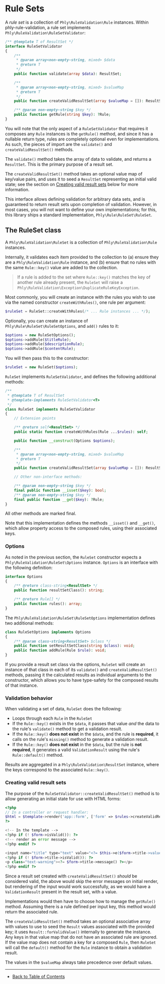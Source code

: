 # Rule Sets

A _rule set_ is a collection of `Phly\RuleValidation\Rule` instances.
Within phly-rule-validation, a rule set implements `Phly\RuleValidation\RuleSetValidator`:

```php
/** @template T of ResultSet */
interface RuleSetValidator
{
    /**
     * @param array<non-empty-string, mixed> $data
     * @return T
     */
    public function validate(array $data): ResultSet;

    /**
     * @param array<non-empty-string, mixed> $valueMap
     * @return T
     */
    public function createValidResultSet(array $valueMap = []): ResultSet;

    /** @param non-empty-string $key */
    public function getRule(string $key): ?Rule;
}
```

You will note that the only aspect of a `RuleSetValidator` that requires it composes any `Rule` instances is the `getRule()` method, and since it has a nullable return type, rules are completely optional even for implementations.
As such, the pieces of import are the `validate()` and `createValidResultSet()` methods.

The `validate()` method takes the array of data to validate, and returns a `ResultSet`.
This is the primary purpose of a result set.

The `createValidResultSet()` method takes an optional value map of key/value pairs, and uses it to seed a `ResultSet` representing an initial valid state; see the section on [Creating valid result sets](#creating-valid-result-sets) below for more information.

This interface allows defining validation for arbitrary data sets, and is guaranteed to return result sets upon completion of validation.
However, in most cases, you will not want to define your own implementations; for this, this library ships a standard implementation, `Phly\Rule\RuleSet\RuleSet`.

## The RuleSet class

A `Phly\RuleValidation\RuleSet` is a collection of `Phly\RuleValidation\Rule` instances.

Internally, it validates each item provided to the collection to (a) ensure they are a `Phly\RuleValidation\Rule` instance, and (b) ensure that no rules with the same `Rule::key()` value are added to the collection.

> If a rule is added to the set where `Rule::key()` matches the key of another rule already present, the `RuleSet` will raise a `Phly\RuleValidation\Exception\DuplicateRuleKeyException`.

Most commonly, you will create an instance with the rules you wish to use via the named constructor `createWithRules()`, one rule per argument:

```php
$ruleSet = RuleSet::createWithRules(/* ... Rule instances ... */);
```

Optionally, you can create an instance of `Phly\Rule\RuleSet\RuleSetOptions`, and `add()` rules to it:

```php
$options = new RuleSetOptions();
$options->addRule($titleRule);
$options->addRule($descriptionRule);
$options->addRule($contentRule);
```

You will then pass this to the constructor:

```php
$ruleSet = new RuleSet($options);
```

`RuleSet` implements `RuleSetValidator`, and defines the following additional methods:

```php
/**
 * @template T of ResultSet
 * @template-implements RuleSetValidator<T>
 */
class RuleSet implements RuleSetValidator
{
    // Extension points

    /** @return self<ResultSet> */
    public static function createWithRules(Rule ...$rules): self;

    public function __construct(Options $options);

    /**
     * @param array<non-empty-string, mixed> $valueMap
     * @return T
     */
    public function createValidResultSet(array $valueMap = []): ResultSet;

    // Other non-interface methods:

    /** @param non-empty-string $key */
    final public function __isset($key): bool;
    /** @param non-empty-string $key */
    final public function __get($key): ?Rule;
}
```

All other methods are marked final.

Note that this implementation defines the methods `__isset()` and `__get()`, which allow property access to the composed rules, using their associated keys.

### Options

As noted in the previous section, the `RuleSet` constructor expects a `Phly\RuleValidation\RuleSet\Options` instance.
`Options` is an interface with the following definition:

```php
interface Options
{
    /** @return class-string<ResultSet> */
    public function resultSetClass(): string;

    /** @return Rule[] */
    public function rules(): array;
}
```

The `Phly\RuleValidation\RuleSet\RuleSetOptions` implementation defines two additional methods:

```php
class RuleSetOptions implements Options
{
    /** @param class-string<ResultSet> $class */
    public function setResultSetClass(string $class): void;
    public function addRule(Rule $rule): void;
}
```

If you provide a result set class via the options, `RuleSet` will create an instance of that class in each of its `validate()` and `createValidResultSet()` methods, passing it the calculated results as individual arguments to the constructor, which allows you to have type-safety for the composed results of that instance.

### Validation behavior

When validating a set of data, `RuleSet` does the following:

- Loops through each `Rule` in the `RuleSet`
- If the `Rule::key()` exists in the `$data`, it passes that value _and_ the data to the rule's `validate()` method to get a validation result.
- If the `Rule::key()` **does not exist** in the `$data`, and the rule is **required**, it calls on the rule's `missing()` method to generate a validation result.
- If the `Rule::key()` **does not exist** in the `$data`, but the rule is **not required**, it generates a valid `ValidationResult` using the rule's `Rule::default()` method.

Results are aggregated in a `Phly\RuleValidation\ResultSet` instance, where the keys correspond to the associated `Rule::key()`.

### Creating valid result sets

The purpose of the `RuleSetValidator::createValidResultSet()` method is to allow generating an initial state for use with HTML forms:

```php
<?php
// In a controller or request handler:
$html = $template->render('app::form', ['form' => $rules->createValidResultSet()]);
?>

<!-- In the template -->
<?php if (! $form->isValid()): ?>
<!-- render an error message -->
<?php endif ?>

<input name="title" type="text" value="<?= $this->e($form->title->value()) ?>">
<?php if (! $form->title->isValid()): ?>
<p class="text-warning"><?= $form->title->message() ?></p>
<?php endif ?>
```

Since a result set created with `createValidResultSet()` _should_ be considered valid, the above would skip the error messages on initial render, but rendering of the input would work successfully, as we would have a `ValidationResult` present in the result set, with a value. 

Implementations would then have to choose how to manage the `getRule()` method.
Assuming there is a rule defined per input key, this method would return the associated rule.

The `createValidResultSet()` method takes an optional associative array with values to use to seed the `Result` values associated with the provided key; it uses `Result::forValidValue()` internally to generate the instance.
Any keys in that value map that do not have an associated rule are ignored.
If the value map does not contain a key for a composed `Rule`, then `RuleSet` will call the `default()` method for the `Rule` instance to obtain a validation result.

The values in the `$valueMap` always take precedence over default values.

-----

- [Back to Table of Contents](../README.md)
